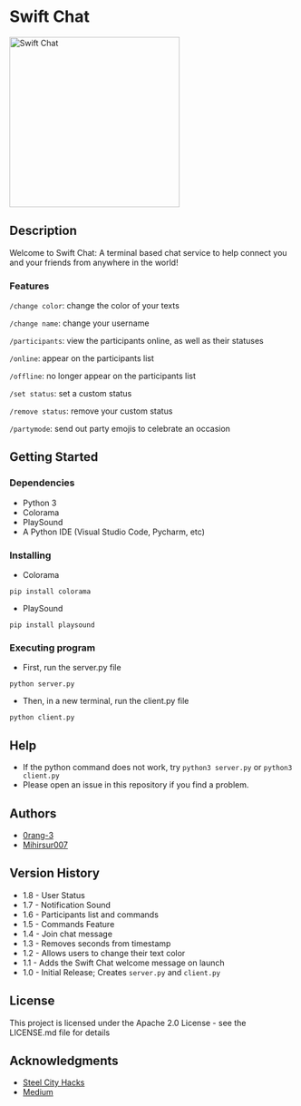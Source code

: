 # Swift Chat
<img src="https://i.imgur.com/Xljxlw6.png" alt="Swift Chat" width="300"/>


## Description

Welcome to Swift Chat: A terminal based chat service to help connect you and your friends from anywhere in the world!
### Features
`/change color`: change the color of your texts

`/change name`: change your username

`/participants`: view the participants online, as well as their statuses

`/online`: appear on the participants list

`/offline`: no longer appear on the participants list

`/set status`: set a custom status 

`/remove status`: remove your custom status

`/partymode`: send out party emojis to celebrate an occasion
## Getting Started

### Dependencies

* Python 3
* Colorama
* PlaySound
* A Python IDE (Visual Studio Code, Pycharm, etc)

### Installing

* Colorama
```
pip install colorama
```
* PlaySound
```
pip install playsound
```

### Executing program

* First, run the server.py file
```
python server.py
```
* Then, in a new terminal, run the client.py file
```
python client.py
```

## Help

* If the python command does not work, try `python3 server.py` or `python3 client.py`
* Please open an issue in this repository if you find a problem.


## Authors

* [0rang-3](https://github.com/0rang-3)
* [Mihirsur007](https://github.com/mihirsur007)

## Version History

* 1.8 - User Status
* 1.7 - Notification Sound
* 1.6 - Participants list and commands
* 1.5 - Commands Feature
* 1.4 - Join chat message
* 1.3 - Removes seconds from timestamp
* 1.2 - Allows users to change their text color
* 1.1 - Adds the Swift Chat welcome message on launch
* 1.0 - Initial Release; Creates `server.py` and `client.py`

## License

This project is licensed under the Apache 2.0 License - see the LICENSE.md file for details

## Acknowledgments
* [Steel City Hacks](https://www.steelcitycodes.org)
* [Medium](https://medium.com/@itylergarrett.tag/find-and-replace-in-a-csv-using-python-f983f950acfb)
